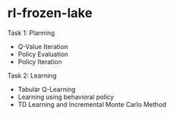 # rl-frozen-lake

Task 1: Planning
- Q-Value Iteration
- Policy Evaluation
- Policy Iteration

Task 2: Learning
- Tabular Q-Learning
- Learning using behavioral policy
- TD Learning and Incremental Monte Carlo Method
